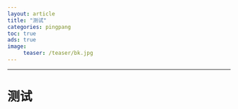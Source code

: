 ```yaml
---
layout: article
title: "测试"
categories: pingpang
toc: true
ads: true
image:
     teaser: /teaser/bk.jpg
---
```


---

# 测试